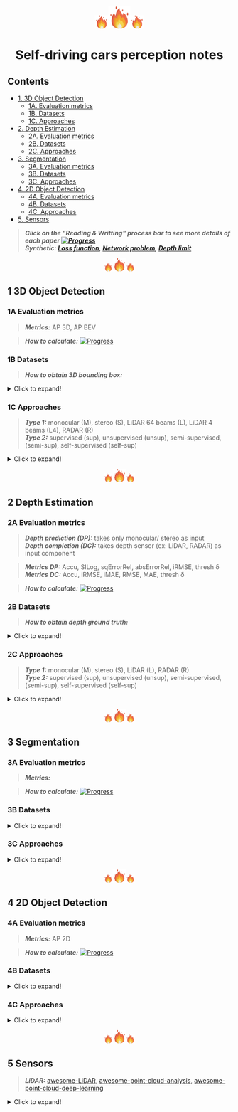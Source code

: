 <p align="center" vertical-align="middle"><img src="doc/fire.png" alt="drawing" width="30"/><img src="doc/fire.png" alt="drawing" width="50"/><img src="doc/fire.png" alt="drawing" width="30"/></p>

# <p align="center" vertical-align="middle">Self-driving cars perception notes</p>
## Contents

- [1. 3D Object Detection](#1-3d-object-detection)
	- [1A. Evaluation metrics](#1a-evaluation-metrics)
	- [1B. Datasets](#1b-datasets)
	- [1C. Approaches](#1c-Approaches)
- [2. Depth Estimation](#2-depth-estimation) 
	- [2A. Evaluation metrics](#2a-evaluation-metrics)
	- [2B. Datasets](#2b-datasets)
	- [2C. Approaches](#2c-Approaches)
- [3. Segmentation](#3-segmentation)
	+ [3A. Evaluation metrics](#3a-evaluation-metrics)
	+ [3B. Datasets](#3b-datasets)
	+ [3C. Approaches](#3c-Approaches)
- [4. 2D Object Detection](#4-2d-object-detection)
	- [4A. Evaluation metrics](#4a-evaluation-metrics)
	- [4B. Datasets](#4b-datasets)
	- [4C. Approaches](#4c-Approaches)
- [5. Sensors](#5-sensors)

> **_Click on the "Reading & Writting" process bar to see more details of each paper [![Progress](https://progress-bar.dev/50/?title=done)](README.md)_**  
> **_Synthetic: [Loss function](loss_problem.md), [Network problem](network_problem.md), [Depth limit](depth_estimation/depth_limit.md)_**

<p align="center" vertical-align="middle"><img src="doc/fire.png" alt="drawing" width="20"/><img src="doc/fire.png" alt="drawing" width="30"/><img src="doc/fire.png" alt="drawing" width="20"/></p>
<!-- --><!-- --><!-- --><!-- --><!-- --><!-- --><!-- -->
<!-- --><!-- --><!-- --><!-- --><!-- --><!-- --><!-- -->
<!-- --><!-- --><!-- --><!-- --><!-- --><!-- --><!-- -->
<!-- --><!-- --><!-- --><!-- --><!-- --><!-- --><!-- -->

## 1 3D Object Detection
### 1A Evaluation metrics

> **_Metrics:_**  AP 3D, AP BEV

> **_How to calculate:_** [![Progress](https://progress-bar.dev/0/?title=done)](3d_od/evaluation.md)

<!-- --><!-- --><!-- --><!-- --><!-- --><!-- --><!-- -->

### 1B Datasets

> **_How to obtain 3D bounding box:_**

<details>
  <summary>Click to expand!</summary>

  | Ref | Highlight description |
  | -- | -- | 
  | KITTI (3D OD) [<kbd>CVPR 12</kbd>](http://www.cvlibs.net/publications/Geiger2012CVPR.pdf) [<kbd>IJRR 13</kbd>](http://ww.cvlibs.net/publications/Geiger2013IJRR.pdf) | ● Stereo (1224×368) + LiDAR 64 beams </br> ● Real dataset: 7481 training (splitted as 3DOP [<kbd>NIPS 15</kbd>](https://papers.nips.cc/paper/2015/file/6da37dd3139aa4d9aa55b8d237ec5d4a-Paper.pdf) into 3712 training & 3769 validation) & 7518 test samples [![Progress](https://progress-bar.dev/100/?title=done)](dataset/kitti.md) | <!-- -->
  | KITTI-Object-Depth (KOD) [<kbd>AAAI 20</kbd>](https://arxiv.org/pdf/1909.07701.pdf) | Collect the corresponding gth depth map (11 frame) for each image in KITTI (3D OD) training set [![Progress](https://progress-bar.dev/0/?title=done)](3d_od/foresee.md)| <!-- -->
  | Weather augmented [<kbd>ICCV 19</kbd>](https://team.inria.fr/rits/computer-vision/weather-augment/) | ● Weather augmentation of Kitti & Cityscapes  </br>●  For each sequence, 7+ rain levels (from dizzle to storm conditions) & 7 fog intensities (from light to dense fog) [![Progress](https://progress-bar.dev/0/?title=done)](dataset/weather_augmented.md) | <!-- -->
  | Seeing Through Fog [<kbd>CVPR 20</kbd>](https://www.cs.princeton.edu/~fheide/AdverseWeatherFusion/) [<kbd>ICCV 19</kbd>](https://github.com/gruberto/Gated2Depth) | <!-- -->
  | Canadian Adverse Driving Conditions [<kbd>arXiv 20</kbd>](https://arxiv.org/pdf/2001.10117.pdf) | ●  56000 camera images, 7000 LiDAR sweeps, </br> ● Real dataset: 75 scenes of 50-100 frames each </br> ● Adverse weather driving conditions, including snow | 

</details>
<!-- --><!-- --><!-- --><!-- --><!-- --><!-- -->

### 1C Approaches
> **_Type 1:_** monocular (M), stereo (S), LiDAR 64 beams (L), LiDAR 4 beams (L4), RADAR (R)</br> 
> **_Type 2:_** supervised (sup), unsupervised (unsup), semi-supervised, (semi-sup), self-supervised (self-sup)

<details>
  <summary>Click to expand!</summary>

| Ref | Type | Data | Highlight description |
| -- | :--: | :-- | -- | 
|  | <img src="doc/fire.png" alt="drawing" width="20"/>| <img src="doc/fire.png" alt="drawing" width="20"/> |  |<!-- -->
| Pseudo-LiDAR </br> [<kbd>CVPR 19</kbd>](https://openaccess.thecvf.com/content_CVPR_2019/papers/Wang_Pseudo-LiDAR_From_Visual_Depth_Estimation_Bridging_the_Gap_in_3D_CVPR_2019_paper.pdf) | M / sup | KITTI | ● Pipeline: Depth estimator ➔ convert into pseudo pcl ➔ LiDAR-based detector </br> ● Contrib: Convert depth into pseudo 3d point clouds [![Progress](https://progress-bar.dev/100/?title=done)](3d_od/pseudo_lidar.md) |
| | | | ● Net: </br>● Pipeline: </br>● Loss: </br> ● Contrib: |
| Pseudo-LiDAR e2e </br>[<kbd>ICCV 19</kbd>](https://github.com/xinshuoweng/Mono3DPLiDAR) | M / sup | | ● Net: </br>● Pipeline: </br>● Loss: </br> ● Contrib: |
| | | | ● Net: </br>● Pipeline: </br>● Loss: </br> ● Contrib: |
|  | <img src="doc/fire.png" alt="drawing" width="20"/>| <img src="doc/fire.png" alt="drawing" width="20"/> |  |<!-- -->
| Pseudo-LiDAR V3 E2E </br> [<kbd>CVPR 20</kbd>](https://openaccess.thecvf.com/content_CVPR_2020/papers/Qian_End-to-End_Pseudo-LiDAR_for_Image-Based_3D_Object_Detection_CVPR_2020_paper.pdf) | | | ● Net: </br>● Pipeline: </br>● Loss: </br> ● Contrib: |
| CG-Stereo </br> [<kbd>arXiv 20</kbd>](https://arxiv.org/pdf/2003.05505.pdf) | S / sup | | ● Net: </br>● Pipeline: </br>● Loss: </br> ● Contrib: |
| Pseudo-LiDAR </br> [<kbd>CVPR 19</kbd>](https://openaccess.thecvf.com/content_CVPR_2019/papers/Wang_Pseudo-LiDAR_From_Visual_Depth_Estimation_Bridging_the_Gap_in_3D_CVPR_2019_paper.pdf) | S / sup | | ● Net: </br>● Pipeline: </br>● Loss: </br> ● Contrib: |
| Pseudo-LiDAR ++</br> [<kbd>ICRL 21</kbd>](https://arxiv.org/pdf/1906.06310.pdf) | S / sup | | ● Net: </br>● Pipeline: </br>● Loss: </br> ● Contrib: |
| | | | ● Net: </br>● Pipeline: </br>● Loss: </br> ● Contrib: |
| | | | ● Net: </br>● Pipeline: </br>● Loss: </br> ● Contrib: |
|  | <img src="doc/fire.png" alt="drawing" width="20"/>| <img src="doc/fire.png" alt="drawing" width="20"/> |  |<!-- -->
| PointRCNN | | | ● Net: </br>● Pipeline: </br>● Loss: </br> ● Contrib: |
| | | | ● Net: </br>● Pipeline: </br>● Loss: </br> ● Contrib: |
| | | | ● Net: </br>● Pipeline: </br>● Loss: </br> ● Contrib: |
|  | <img src="doc/fire.png" alt="drawing" width="20"/>| <img src="doc/fire.png" alt="drawing" width="20"/> |  |<!-- -->
| Pseudo-LiDAR ++</br> [<kbd>ICRL 21</kbd>](https://arxiv.org/pdf/1906.06310.pdf) | S+L4 / sup | | ● Net: </br>● Pipeline: </br>● Loss: </br> ● Contrib: |
| | | | ● Net: </br>● Pipeline: </br>● Loss: </br> ● Contrib: |
| | | | ● Net: </br>● Pipeline: </br>● Loss: </br> ● Contrib: |

</details>

<p align="center" vertical-align="middle"><img src="doc/fire.png" alt="drawing" width="20"/><img src="doc/fire.png" alt="drawing" width="30"/><img src="doc/fire.png" alt="drawing" width="20"/></p>
<!-- --><!-- --><!-- --><!-- --><!-- --><!-- --><!-- -->
<!-- --><!-- --><!-- --><!-- --><!-- --><!-- --><!-- -->
<!-- --><!-- --><!-- --><!-- --><!-- --><!-- --><!-- -->
<!-- --><!-- --><!-- --><!-- --><!-- --><!-- --><!-- -->

## 2 Depth Estimation
### 2A Evaluation metrics

> **_Depth prediction (DP):_** takes only monocular/ stereo as input  
> **_Depth completion (DC):_** takes depth sensor (ex: LiDAR, RADAR) as input component

> **_Metrics DP:_** Accu, SILog, sqErrorRel, absErrorRel, iRMSE, thresh δ  
> **_Metrics DC:_** Accu, iRMSE, iMAE, RMSE, MAE, thresh δ

> **_How to calculate:_** [![Progress](https://progress-bar.dev/50/?title=done)](depth_estimation/evaluation.md)

<!-- --><!-- --><!-- --><!-- --><!-- --><!-- -->

### 2B Datasets
> **_How to obtain depth ground truth:_** 

<details>
  <summary>Click to expand!</summary>

| Ref | Highlight description |
| -- | -- | 
| KITTI (stereo) </br> [<kbd>CVPR 12</kbd>](http://www.cvlibs.net/publications/Geiger2012CVPR.pdf) [<kbd>IJRR 13</kbd>](http://ww.cvlibs.net/publications/Geiger2013IJRR.pdf) | ● Stereo (1224×368) + LiDAR 64 beams </br> ● Gth: projected LiDAR 64 beams pose for 11 odometry sequences </br> ● the 200 training images of KITTI stereo 2015 **overlap** with the validation images of KITTI OD [![Progress](https://progress-bar.dev/100/?title=done)](dataset/kitti.md)| <!-- -->
| Scene Flow </br> [<kbd>CVPR 16</kbd>](https://openaccess.thecvf.com/content_cvpr_2016/papers/Mayer_A_Large_Dataset_CVPR_2016_paper.pdf) | ● Stereo (960x540) </br> ● Synthetic dataset: 35454 training & 4370 testing images </br> ● Gth: dense and elaborate disparity maps [![Progress](https://progress-bar.dev/30/?title=done)](dataset/sceneflow.md) | <!-- -->
| Cityscapes </br> [<kbd>CVPR 16</kbd>](https://www.cityscapes-dataset.com/citation/) | ● Stereo (1024×2048) </br> ● Gth: 22,973 stereo image pairs training  </br> ● Real dataset: 50 cities forseveral months </br> ● 5000 images with fine annotations and 20000 images  with coarse annotations [![Progress](https://progress-bar.dev/20/?title=done)](dataset/cityscapes.md)| <!-- -->

</details>
<!-- --><!-- --><!-- --><!-- --><!-- --><!-- -->

### 2C Approaches

> **_Type 1:_** monocular (M), stereo (S), LiDAR (L), RADAR (R)</br> 
> **_Type 2:_** supervised (sup), unsupervised (unsup), semi-supervised, (semi-sup), self-supervised (self-sup)

<details>
  <summary>Click to expand!</summary>

| Ref | Type | Data | Highlight description |
| -- | :--: | :--: | -- | 
| Eigen et al </br> [<kbd>NIPS 14</kbd>](https://arxiv.org/pdf/1406.2283.pdf) | M / sup | KITTI | ● Loss: [L2 loss](loss_problem.md)|
| DORN </br> [<kbd>CVPR 18</kbd>](https://openaccess.thecvf.com/content_cvpr_2018/papers/Fu_Deep_Ordinal_Regression_CVPR_2018_paper.pdf) | M / sup | KITTI | |  <!-- -->| Discretized depth bins > direct regression </br> binary classification 80 bins (Pixels with distance>80m) [[more]](https://github.com/patrick-llgc/Learning-Deep-Learning/blob/master/paper_notes/dorn.md) |
| FAL </br> [<kbd>NIPS 20</kbd>](https://proceedings.neurips.cc/paper/2020/file/951124d4a093eeae83d9726a20295498-Paper.pdf) | M / self-sup | KITTI | | Occlusion-free reconstruction loss |  <!-- -->
| PSMNet </br> [<kbd>CVPR 18</kbd>](https://openaccess.thecvf.com/content_cvpr_2018/papers/Chang_Pyramid_Stereo_Matching_CVPR_2018_paper.pdf) | S / sup | ● KITTI </br> ● Scene Flow 

</details>


<p align="center" vertical-align="middle"><img src="doc/fire.png" alt="drawing" width="20"/><img src="doc/fire.png" alt="drawing" width="30"/><img src="doc/fire.png" alt="drawing" width="20"/></p>
<!-- --><!-- --><!-- --><!-- --><!-- --><!-- --><!-- -->
<!-- --><!-- --><!-- --><!-- --><!-- --><!-- --><!-- -->
<!-- --><!-- --><!-- --><!-- --><!-- --><!-- --><!-- -->
<!-- --><!-- --><!-- --><!-- --><!-- --><!-- --><!-- -->

## 3 Segmentation
### 3A Evaluation metrics

> **_Metrics:_** 

> **_How to calculate:_** [![Progress](https://progress-bar.dev/0/?title=done)]()
### 3B Datasets

<details>
  <summary>Click to expand!</summary>

  ![Progress](https://progress-bar.dev/0/?title=done)

</details>

### 3C Approaches
<details>
  <summary>Click to expand!</summary>

  ![Progress](https://progress-bar.dev/0/?title=done)

</details>


<p align="center" vertical-align="middle"><img src="doc/fire.png" alt="drawing" width="20"/><img src="doc/fire.png" alt="drawing" width="30"/><img src="doc/fire.png" alt="drawing" width="20"/></p>
<!-- --><!-- --><!-- --><!-- --><!-- --><!-- --><!-- -->
<!-- --><!-- --><!-- --><!-- --><!-- --><!-- --><!-- -->
<!-- --><!-- --><!-- --><!-- --><!-- --><!-- --><!-- -->
<!-- --><!-- --><!-- --><!-- --><!-- --><!-- --><!-- -->

## 4 2D Object Detection
### 4A Evaluation metrics

> **_Metrics:_**  AP 2D

> **_How to calculate:_** [![Progress](https://progress-bar.dev/0/?title=done)](3d_od/evaluation.md)
### 4B Datasets

<details>
  <summary>Click to expand!</summary>

  ![Progress](https://progress-bar.dev/0/?title=done)

</details>

### 4C Approaches
<details>
  <summary>Click to expand!</summary>

| Ref | Type | Data | Highlight description | 
| -- | -- | -- | -- | 
| OneNet </br> [<kbd>arXiv</kbd>](https://arxiv.org/pdf/2012.05780.pdf) | | | ● Net: </br>● Pipeline: </br>● Loss: </br> ● Contrib: [![Progress](https://progress-bar.dev/0/?title=done)](2d_od/onenet.md) |

</details>

<p align="center" vertical-align="middle"><img src="doc/fire.png" alt="drawing" width="20"/><img src="doc/fire.png" alt="drawing" width="30"/><img src="doc/fire.png" alt="drawing" width="20"/></p>
<!-- --><!-- --><!-- --><!-- --><!-- --><!-- --><!-- -->
<!-- --><!-- --><!-- --><!-- --><!-- --><!-- --><!-- -->
<!-- --><!-- --><!-- --><!-- --><!-- --><!-- --><!-- -->
<!-- --><!-- --><!-- --><!-- --><!-- --><!-- --><!-- -->

## 5 Sensors

> **_LiDAR:_** [awesome-LiDAR](https://github.com/szenergy/awesome-lidar#datasets), [awesome-point-cloud-analysis](https://github.com/Yochengliu/awesome-point-cloud-analysis), [awesome-point-cloud-deep-learning](https://github.com/dashidhy/awesome-point-cloud-deep-learning)

<details>
  <summary>Click to expand!</summary>

| Comp | Camera | LiDAR | RADAR |
| -- | -- | -- | -- | 
| 

</details>



